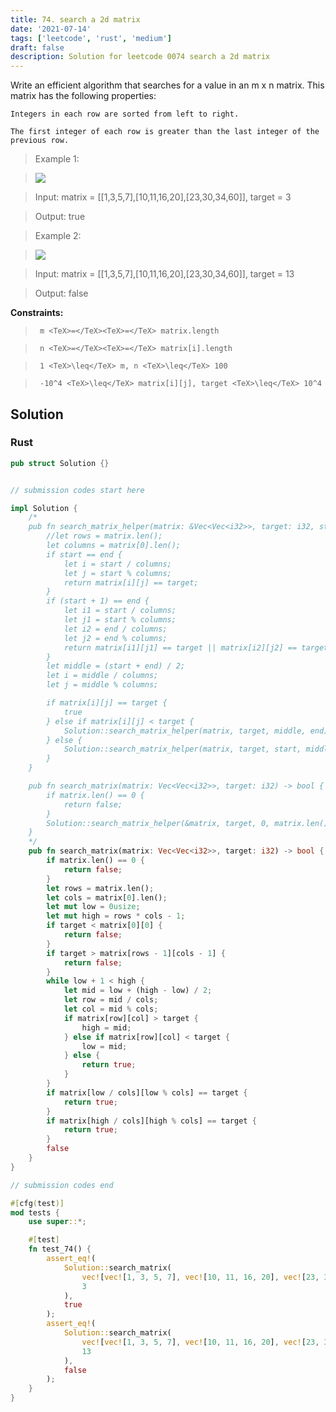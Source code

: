 ```yaml
---
title: 74. search a 2d matrix
date: '2021-07-14'
tags: ['leetcode', 'rust', 'medium']
draft: false
description: Solution for leetcode 0074 search a 2d matrix
---
```


 

  Write an efficient algorithm that searches for a value in an m x n matrix. This matrix has the following properties:

  

  	Integers in each row are sorted from left to right.

  	The first integer of each row is greater than the last integer of the previous row.

  

   

 >   Example 1:

 >   ![](https://assets.leetcode.com/uploads/2020/10/05/mat.jpg)

 >   Input: matrix <TeX>=</TeX> [[1,3,5,7],[10,11,16,20],[23,30,34,60]], target <TeX>=</TeX> 3

 >   Output: true

  

 >   Example 2:

 >   ![](https://assets.leetcode.com/uploads/2020/10/05/mat2.jpg)

 >   Input: matrix <TeX>=</TeX> [[1,3,5,7],[10,11,16,20],[23,30,34,60]], target <TeX>=</TeX> 13

 >   Output: false

  

   

  **Constraints:**

  

 >   	m <TeX>=</TeX><TeX>=</TeX> matrix.length

 >   	n <TeX>=</TeX><TeX>=</TeX> matrix[i].length

 >   	1 <TeX>\leq</TeX> m, n <TeX>\leq</TeX> 100

 >   	-10^4 <TeX>\leq</TeX> matrix[i][j], target <TeX>\leq</TeX> 10^4


## Solution
### Rust
```rust
pub struct Solution {}


// submission codes start here

impl Solution {
    /*
    pub fn search_matrix_helper(matrix: &Vec<Vec<i32>>, target: i32, start: usize, end: usize) -> bool {
        //let rows = matrix.len();
        let columns = matrix[0].len();
        if start == end {
            let i = start / columns;
            let j = start % columns;
            return matrix[i][j] == target;
        }
        if (start + 1) == end {
            let i1 = start / columns;
            let j1 = start % columns;
            let i2 = end / columns;
            let j2 = end % columns;
            return matrix[i1][j1] == target || matrix[i2][j2] == target ;
        }
        let middle = (start + end) / 2;
        let i = middle / columns;
        let j = middle % columns;

        if matrix[i][j] == target {
            true
        } else if matrix[i][j] < target {
            Solution::search_matrix_helper(matrix, target, middle, end)
        } else {
            Solution::search_matrix_helper(matrix, target, start, middle)
        }
    }

    pub fn search_matrix(matrix: Vec<Vec<i32>>, target: i32) -> bool {
        if matrix.len() == 0 {
            return false;
        }
        Solution::search_matrix_helper(&matrix, target, 0, matrix.len() * matrix[0].len() - 1)    
    }
    */
    pub fn search_matrix(matrix: Vec<Vec<i32>>, target: i32) -> bool {
        if matrix.len() == 0 {
            return false;
        }
        let rows = matrix.len();
        let cols = matrix[0].len();
        let mut low = 0usize;
        let mut high = rows * cols - 1;
        if target < matrix[0][0] {
            return false;
        }
        if target > matrix[rows - 1][cols - 1] {
            return false;
        }
        while low + 1 < high {
            let mid = low + (high - low) / 2;
            let row = mid / cols;
            let col = mid % cols;
            if matrix[row][col] > target {
                high = mid;
            } else if matrix[row][col] < target {
                low = mid;
            } else {
                return true;
            }
        }
        if matrix[low / cols][low % cols] == target {
            return true;
        }
        if matrix[high / cols][high % cols] == target {
            return true;
        }
        false
    }
}

// submission codes end

#[cfg(test)]
mod tests {
    use super::*;

    #[test]
    fn test_74() {
        assert_eq!(
            Solution::search_matrix(
                vec![vec![1, 3, 5, 7], vec![10, 11, 16, 20], vec![23, 30, 34, 50]],
                3
            ),
            true
        );
        assert_eq!(
            Solution::search_matrix(
                vec![vec![1, 3, 5, 7], vec![10, 11, 16, 20], vec![23, 30, 34, 50]],
                13
            ),
            false
        );
    }
}

```
